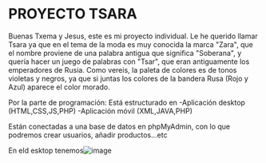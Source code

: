 # PROYECTO TSARA
  Buenas Txema y Jesus, este es mi proyecto individual. 
  Le he querido llamar Tsara ya que en el tema de la moda es muy conocida la marca "Zara", que el nombre proviene de una palabra antigua que significa "Soberana", y quería hacer un juego de palabras con "Tsar", que eran antiguamente los emperadores de Rusia.
  Como vereis, la paleta de colores es de tonos violetas y negros, ya que si juntas los colores de la bandera Rusa (Rojo y Azul) aparece el color morado. 

  Por la parte de programación:
  Está estructurado en
  -Aplicación desktop (HTML,CSS,JS,PHP)
  -Aplicación móvil (XML,JAVA,PHP)
  
  Están conectadas a una base de datos en phpMyAdmin, con lo que podremos crear usuarios, añadir productos...etc

  En eld esktop tenemos![image](https://github.com/user-attachments/assets/b12dd422-796a-4058-9aa7-bb07d90d1ad3)

  

